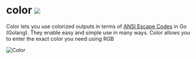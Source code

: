 # color [![](https://github.com/fatih/color/workflows/build/badge.svg)](https://github.com/WatchJani/color/actions)

Color lets you use colorized outputs in terms of [ANSI Escape
Codes](http://en.wikipedia.org/wiki/ANSI_escape_code#Colors) in Go (Golang). They enable easy and simple use in many ways. 
Color allows you to enter the exact color you need using RGB

![Color](https://res.cloudinary.com/fja/image/upload/v1692201009/d6dd154f5e10302e52cdaafc8afcbe4a.jpg)